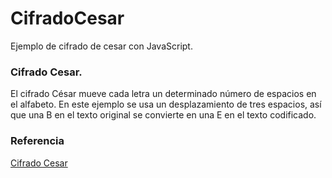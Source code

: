 # CifradoCesar
Ejemplo de cifrado de cesar con JavaScript.

### Cifrado Cesar.

El cifrado César mueve cada letra un determinado número de espacios en el alfabeto. En este ejemplo se usa un desplazamiento de tres espacios, así que una B en el texto original se convierte en una E en el texto codificado.

### Referencia

[Cifrado Cesar](https://es.wikipedia.org/wiki/Cifrado_C%C3%A9sar)

